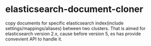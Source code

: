 # elasticsearch-document-cloner
copy documents for specific elasticsearch index(include settings/mappings/aliases) between two clusters. That is aimed for elasticsearch version 2.x, cause before version 5, es has provide convevient API to handle it.
